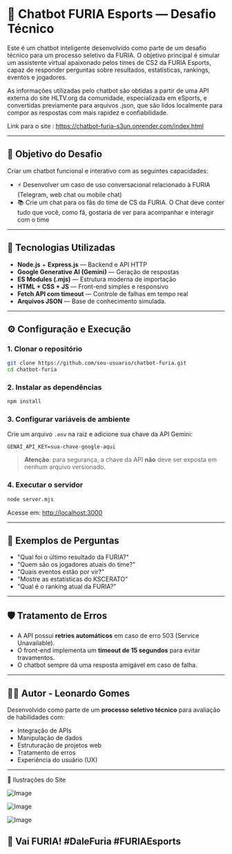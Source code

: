 ﻿# 🤖 Chatbot FURIA Esports — Desafio Técnico

Este é um chatbot inteligente desenvolvido como parte de um desafio técnico para um processo seletivo da FURIA. O objetivo principal é simular um assistente virtual apaixonado pelos times de CS2 da FURIA Esports, capaz de responder perguntas sobre resultados, estatísticas, rankings, eventos e jogadores.

As informações utilizadas pelo chatbot são obtidas a partir de uma API externa do site HLTV.org da comunidade, especializada em eSports, e convertidas previamente para arquivos .json, que são lidos localmente para compor as respostas com mais rapidez e confiabilidade.

Link para o site : https://chatbot-furia-s3un.onrender.com/index.html

---

## 🧠 Objetivo do Desafio

Criar um chatbot funcional e interativo com as seguintes capacidades:

- ⚡ Desenvolver um caso de uso conversacional relacionado à FURIA (Telegram, web chat ou mobile chat)
- 📚 Crie um chat para os fãs do time de CS da FURIA. O Chat deve conter tudo que você, como fã, gostaria de ver para acompanhar e interagir com o time

---

## 🚀 Tecnologias Utilizadas

- **Node.js** + **Express.js** — Backend e API HTTP
- **Google Generative AI (Gemini)** — Geração de respostas
- **ES Modules (.mjs)** — Estrutura moderna de importação
- **HTML + CSS + JS** — Front-end simples e responsivo
- **Fetch API com timeout** — Controle de falhas em tempo real
- **Arquivos JSON** — Base de conhecimento simulada.

---



## ⚙️ Configuração e Execução

### 1. Clonar o repositório
```bash
git clone https://github.com/seu-usuario/chatbot-furia.git
cd chatbot-furia
```

### 2. Instalar as dependências
```bash
npm install
```

### 3. Configurar variáveis de ambiente
Crie um arquivo `.env` na raiz e adicione sua chave da API Gemini:

```
GENAI_API_KEY=sua-chave-google-aqui
```

> **Atenção**: para segurança, a chave da API **não** deve ser exposta em nenhum arquivo versionado.

### 4. Executar o servidor
```bash
node server.mjs
```

Acesse em: [http://localhost:3000](http://localhost:3000)

---

## 💬 Exemplos de Perguntas

- "Qual foi o último resultado da FURIA?"
- "Quem são os jogadores atuais do time?"
- "Quais eventos estão por vir?"
- "Mostre as estatísticas do KSCERATO"
- "Qual é o ranking atual da FURIA?"

---

## 🛡️ Tratamento de Erros

- A API possui **retries automáticos** em caso de erro 503 (Service Unavailable).
- O front-end implementa um **timeout de 15 segundos** para evitar travamentos.
- O chatbot sempre dá uma resposta amigável em caso de falha.

---



## 👨‍💻 Autor - Leonardo Gomes

Desenvolvido como parte de um **processo seletivo técnico** para avaliação de habilidades com:

- Integração de APIs
- Manipulação de dados
- Estruturação de projetos web
- Tratamento de erros
- Experiência do usuário (UX)

---
📸 Ilustrações do Site

![Image](https://github.com/user-attachments/assets/a94c7b14-4dfa-4ab7-9a25-4652baec31ec)

![Image](https://github.com/user-attachments/assets/b2d36a43-2448-4b8e-b7af-f903f91bd39b)

![Image](https://github.com/user-attachments/assets/69ff974a-858e-4286-b785-09dcc2e5121e)

## 🐾 Vai FURIA! #DaleFuria #FURIAEsports
